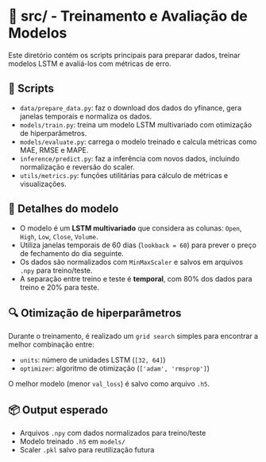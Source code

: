 # 🤖 src/ - Treinamento e Avaliação de Modelos

Este diretório contém os scripts principais para preparar dados, treinar modelos LSTM e avaliá-los com métricas de erro.

## 🔧 Scripts

- `data/prepare_data.py`: faz o download dos dados do yfinance, gera janelas temporais e normaliza os dados.
- `models/train.py`: treina um modelo LSTM multivariado com otimização de hiperparâmetros.
- `models/evaluate.py`: carrega o modelo treinado e calcula métricas como MAE, RMSE e MAPE.
- `inference/predict.py`: faz a inferência com novos dados, incluindo normalização e reversão do scaler.
- `utils/metrics.py`: funções utilitárias para cálculo de métricas e visualizações.

## 🧠 Detalhes do modelo

- O modelo é um **LSTM multivariado** que considera as colunas: `Open`, `High`, `Low`, `Close`, `Volume`.
- Utiliza janelas temporais de 60 dias (`lookback = 60`) para prever o preço de fechamento do dia seguinte.
- Os dados são normalizados com `MinMaxScaler` e salvos em arquivos `.npy` para treino/teste.
- A separação entre treino e teste é **temporal**, com 80% dos dados para treino e 20% para teste.

## 🔍 Otimização de hiperparâmetros

Durante o treinamento, é realizado um `grid search` simples para encontrar a melhor combinação entre:
- `units`: número de unidades LSTM (`[32, 64]`)
- `optimizer`: algoritmo de otimização (`['adam', 'rmsprop']`)

O melhor modelo (menor `val_loss`) é salvo como arquivo `.h5`.

## 📦 Output esperado

- Arquivos `.npy` com dados normalizados para treino/teste
- Modelo treinado `.h5` em `models/`
- Scaler `.pkl` salvo para reutilização futura
